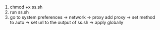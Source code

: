 1. chmod +x ss.sh
2. run ss.sh
3. go to system preferences -> network -> proxy
   add proxy -> set method to auto -> set url to the output of ss.sh -> apply globally
